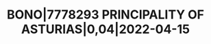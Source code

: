 ---
layout: asset
title: BONO|7778293 PRINCIPALITY OF ASTURIAS|0,04|2022-04-15
isin: ES0001380148
---
